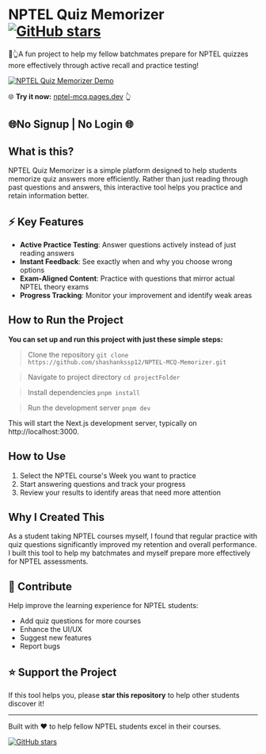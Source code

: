# NPTEL Quiz Memorizer [![GitHub stars](https://img.shields.io/github/stars/shashankssp12/NPTEL-MCQ-Memorizer?style=social)](https://github.com/shashankssp12/NPTEL-MCQ-Memorizer)

🎁👆A fun project to help my fellow batchmates prepare for NPTEL quizzes more effectively through active recall and practice testing!

[![NPTEL Quiz Memorizer Demo](images/demo.gif)](https://nptel-mcq.pages.dev)

🌐 **Try it now:** [nptel-mcq.pages.dev](https://nptel-mcq.pages.dev) 👆

## 🌐No Signup | No Login 🌐

## What is this?

NPTEL Quiz Memorizer is a simple platform designed to help students memorize quiz answers more efficiently. Rather than just reading through past questions and answers, this interactive tool helps you practice and retain information better.

## ⚡ Key Features

- **Active Practice Testing**: Answer questions actively instead of just reading answers
- **Instant Feedback**: See exactly when and why you choose wrong options
- **Exam-Aligned Content**: Practice with questions that mirror actual NPTEL theory exams
- **Progress Tracking**: Monitor your improvement and identify weak areas

## How to Run the Project
**You can set up and run this project with just these simple steps:**
> Clone the repository 
`git clone https://github.com/shashankssp12/NPTEL-MCQ-Memorizer.git`

> Navigate to project directory
`cd projectFolder`

> Install dependencies
`pnpm install`

> Run the development server
`pnpm dev`

This will start the Next.js development server, typically on http://localhost:3000.

## How to Use

1. Select the NPTEL course's Week you want to practice
2. Start answering questions and track your progress
3. Review your results to identify areas that need more attention

## Why I Created This

As a student taking NPTEL courses myself, I found that regular practice with quiz questions significantly improved my retention and overall performance. I built this tool to help my batchmates and myself prepare more effectively for NPTEL assessments.

## 🤝 Contribute

Help improve the learning experience for NPTEL students:
- Add quiz questions for more courses
- Enhance the UI/UX
- Suggest new features
- Report bugs

## ⭐ Support the Project

If this tool helps you, please **star this repository** to help other students discover it!

---

Built with ❤️ to help fellow NPTEL students excel in their courses.

[![GitHub stars](https://img.shields.io/github/stars/shashankssp12/NPTEL-MCQ-Memorizer?style=social)](https://github.com/shashankssp12/NPTEL-MCQ-Memorizer)